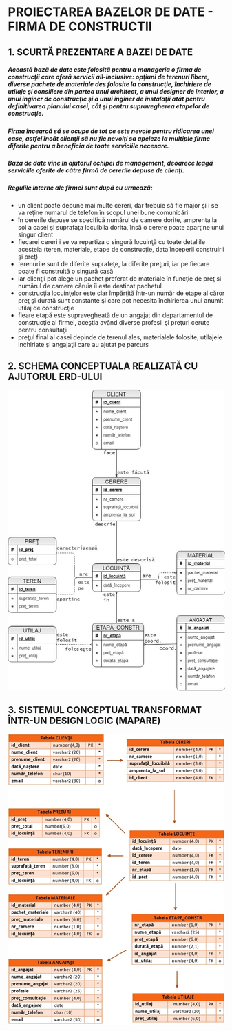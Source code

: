 # PROIECTAREA BAZELOR DE DATE - FIRMA DE CONSTRUCTII
###
###

## 1.	SCURTĂ PREZENTARE A BAZEI DE DATE

##### Această bază de date este folosită pentru a manageria o firma de construcţii care oferă servicii all-inclusive: opţiuni de terenuri libere, diverse pachete de materiale des folosite la construcţie, închiriere de utilaje şi consiliere din partea unui architect, a unui designer de interior, a unui inginer de construcţie şi a unui inginer de instalaţii atât pentru definitivarea planului casei, cât şi pentru supravegherea etapelor de construcţie. 

##### Firma încearcă să se ocupe de tot ce este nevoie pentru ridicarea unei case, astfel încât clienţii să nu fie nevoiţi sa apeleze la multiple firme diferite pentru a beneficia de toate serviciile necesare.

##### Baza de date vine în ajutorul echipei de management, deoarece leagă serviciile oferite de către firmă de cererile depuse de clienţi. 

##### Regulile interne ale firmei sunt după cu urmează:
*	un client poate depune mai multe cereri, dar trebuie să fie major şi i se va reţine numarul de telefon în scopul unei bune comunicări
*	în cererile depuse se specifică numărul de camere dorite, amprenta la sol a casei şi suprafaţa locuibila dorita, însă o cerere poate aparţine unui singur client
*	fiecarei cereri i se va repartiza o singură locuinţă cu toate detaliile acesteia (teren, materiale, etape de construcţie, data începerii construirii şi preţ)
*	terenurile sunt de diferite suprafeţe, la diferite preţuri, iar pe fiecare poate fi construită o singură casă
*	iar clienţii pot alege un pachet preferat de materiale în funcţie de preţ si numărul de camere căruia îi este destinat pachetul
*	construcţia locuinţelor este clar împărţită într-un număr de etape al căror preţ şi durată sunt constante şi care pot necesita închirierea unui anumit utilaj de construcţie
*	fieare etapă este supravegheată de un angajat din departamentul de construcţie al firmei, aceştia având diverse profesii şi preţuri cerute pentru consultaţii
*	preţul final al casei depinde de terenul ales, materialele folosite, utilajele inchiriate şi angajaţii care au ajutat pe parcurs


## 2.	SCHEMA CONCEPTUALA REALIZATĂ CU AJUTORUL ERD-ULUI

![](https://github.com/NBristena/prbd_firma-constructii/blob/master/erd.jpg)


## 3.	SISTEMUL CONCEPTUAL TRANSFORMAT ÎNTR-UN DESIGN LOGIC (MAPARE)

![](https://github.com/NBristena/prbd_firma-constructii/blob/master/mapare.jpg)
